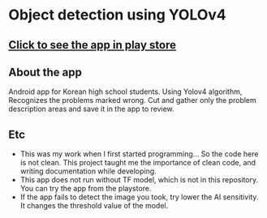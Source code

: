 # Object detection using YOLOv4

## [Click to see the app in play store](https://play.google.com/store/apps/details?id=com.yooong.studynotefragment)

## About the app
Android app for Korean high school students. Using Yolov4 algorithm, Recognizes the problems marked wrong. Cut and gather only the problem description areas and save it in the app to review.

## Etc 
- This was my work when I first started programming... So the code here is not clean. This project taught me the importance of clean code, and writing documentation while developing.
- This app does not run without TF model, which is not in this repository. You can try the app from the playstore.
- If the app fails to detect the image you took, try lower the AI sensitivity. It changes the threshold value of the model.
